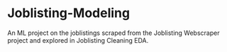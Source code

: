 # Joblisting-Modeling
An ML project on the joblistings scraped from the Joblisting Webscraper project and explored in Joblisting Cleaning EDA.
